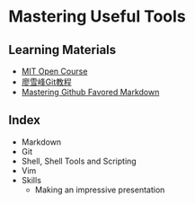 # Mastering Useful Tools

## Learning Materials

- [MIT Open Course](https://missing.csail.mit.edu/)
- [廖雪峰Git教程](https://www.liaoxuefeng.com/wiki/896043488029600)
- [Mastering Github Favored Markdown](https://guides.github.com/features/mastering-markdown/)

## Index

- Markdown
- Git
- Shell, Shell Tools and Scripting
- Vim
- Skills
  - Making an impressive presentation